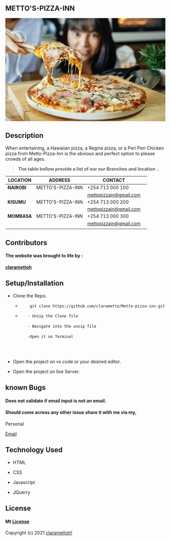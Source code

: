 ## **METTO'S-PIZZA-INN**


![Portfolio](img/readme-5907901.jpeg)

## **Description**
 When entertaining, a Hawaiian pizza, a Regina pizza, or a Peri Peri Chicken pizza from Metto-Pizza-Inn is the obvious and perfect option to please crowds of all ages.
                    
                  

> **The table bellow provide a list of our our Branches and location ..**

| LOCATION | ADDRESS |  CONTACT|  |
| ---   |  ---     | ---  | --- |
| **NAIROBI**  | METTO'S-PIZZA-INN |+254 713 000 100 | 
|   |   | mettopizzain@gmail.com | 
| **KISUMU**  | METTO'S-PIZZA-INN |+254 713 000 200 | 
|   |   | mettopizzain@gmail.com| 
| **MOMBASA**  | METTO'S-PIZZA-INN | +254 713 000 300 | 
|   |   |mettopizzain@gmail.com | 
|       |        |       |

## **Contributors**

#### The website was brought to life by :

[**claramettoh**](https://moringaschool.com/)


## **Setup/Installation**

* Clone the Repo.
    * ```
          git clone https://github.com/clarametto/Metto-pizza-inn.git

      ```

     * ```
          - Unzip the Clone file

          - Navigate into the unzip file

          -Open it on Terminal

    
           
* Open the project on vs code or your desired editor.

* Open the project on live Server.



##  **known Bugs**
#### Does not validate if email input is not an email.
#### Should come across any other issue share it with me via my,

Personal

[Email](clara.metto@student.moringaschool.com)

## **Technology Used**
 * HTML

* CSS

* Javascript

* JQuerry


## **License**

#### Mt [**License**](https://choosealicense.com/licenses/mit/)

Copyright (c) 2021 [claramettoh!](https://clarametto.github.io/My-PORTFOLIO/)